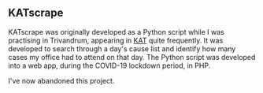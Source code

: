 ## KATscrape

KATscrape was originally developed as a Python script while I was practising in Trivandrum, appearing in [KAT](https://keralaadministrativetribunal.gov.in/main/home/) quite frequently. It was developed to search through a day's cause list and identify how many cases my office had to attend on that day. The Python script was developed into a web app, during the COVID-19 lockdown period, in PHP.

I've now abandoned this project.
